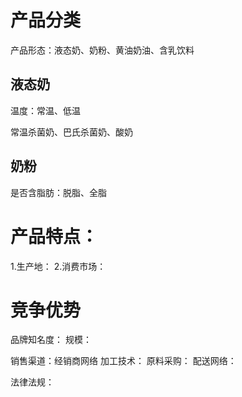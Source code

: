 # 产品分类

产品形态：液态奶、奶粉、黄油奶油、含乳饮料

## 液态奶
温度：常温、低温

常温杀菌奶、巴氏杀菌奶、酸奶
## 奶粉
是否含脂肪：脱脂、全脂

# 产品特点：
1.生产地：
2.消费市场：

# 竞争优势
品牌知名度：
规模：

销售渠道：经销商网络
加工技术：
原料采购：
配送网络：

法律法规：
